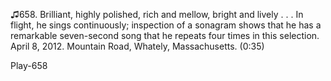 ♫658. Brilliant, highly polished, rich and mellow, bright and lively . .
. In flight, he sings continuously; inspection of a sonagram shows that
he has a remarkable seven-second song that he repeats four times in this
selection. April 8, 2012. Mountain Road, Whately, Massachusetts. (0:35)

Play-658

